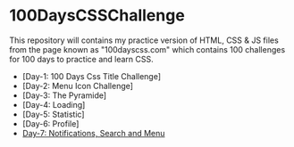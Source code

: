 # 100DaysCSSChallenge
This repository will contains my practice version of HTML, CSS &amp; JS files from the page known as "100dayscss.com"  which contains 100 challenges for 100 days to practice and learn CSS.

- [Day-1: 100 Days Css Title Challenge]
- [Day-2: Menu Icon Challenge]
- [Day-3: The Pyramide]
- [Day-4: Loading]
- [Day-5: Statistic]
- [Day-6: Profile]
- [Day-7: Notifications, Search and Menu](https://codepen.io/mansiiiii/full/XWYYEvR)
